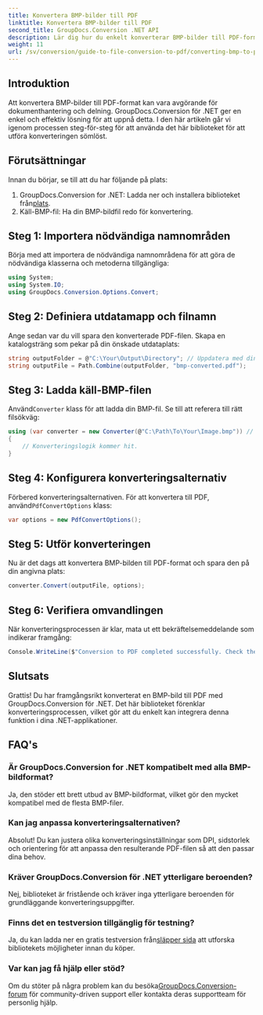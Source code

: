 ```yaml
---
title: Konvertera BMP-bilder till PDF
linktitle: Konvertera BMP-bilder till PDF
second_title: GroupDocs.Conversion .NET API
description: Lär dig hur du enkelt konverterar BMP-bilder till PDF-format med GroupDocs.Conversion for .NET. Denna omfattande steg-för-steg handledning täcker förutsättningar, källfilshantering och anpassningsalternativ.
weight: 11
url: /sv/conversion/guide-to-file-conversion-to-pdf/converting-bmp-to-pdf/
---
```

## Introduktion

Att konvertera BMP-bilder till PDF-format kan vara avgörande för dokumenthantering och delning. GroupDocs.Conversion för .NET ger en enkel och effektiv lösning för att uppnå detta. I den här artikeln går vi igenom processen steg-för-steg för att använda det här biblioteket för att utföra konverteringen sömlöst.

## Förutsättningar

Innan du börjar, se till att du har följande på plats:

1.  GroupDocs.Conversion for .NET: Ladda ner och installera biblioteket från[plats](https://releases.groupdocs.com/conversion/net/).
2. Käll-BMP-fil: Ha din BMP-bildfil redo för konvertering.

## Steg 1: Importera nödvändiga namnområden

Börja med att importera de nödvändiga namnområdena för att göra de nödvändiga klasserna och metoderna tillgängliga:

```csharp
using System;
using System.IO;
using GroupDocs.Conversion.Options.Convert;
```

## Steg 2: Definiera utdatamapp och filnamn

Ange sedan var du vill spara den konverterade PDF-filen. Skapa en katalogsträng som pekar på din önskade utdataplats:

```csharp
string outputFolder = @"C:\Your\Output\Directory"; // Uppdatera med din katalogsökväg
string outputFile = Path.Combine(outputFolder, "bmp-converted.pdf");
```

## Steg 3: Ladda käll-BMP-filen

 Använd`Converter` klass för att ladda din BMP-fil. Se till att referera till rätt filsökväg:

```csharp
using (var converter = new Converter(@"C:\Path\To\Your\Image.bmp")) // Uppdatera med din BMP-filsökväg
{
    // Konverteringslogik kommer hit.
}
```

## Steg 4: Konfigurera konverteringsalternativ

 Förbered konverteringsalternativen. För att konvertera till PDF, använd`PdfConvertOptions` klass:

```csharp
var options = new PdfConvertOptions();
```

## Steg 5: Utför konverteringen

Nu är det dags att konvertera BMP-bilden till PDF-format och spara den på din angivna plats:

```csharp
converter.Convert(outputFile, options);
```

## Steg 6: Verifiera omvandlingen

När konverteringsprocessen är klar, mata ut ett bekräftelsemeddelande som indikerar framgång:

```csharp
Console.WriteLine($"Conversion to PDF completed successfully. Check the output in: {outputFolder}");
```

## Slutsats

Grattis! Du har framgångsrikt konverterat en BMP-bild till PDF med GroupDocs.Conversion för .NET. Det här biblioteket förenklar konverteringsprocessen, vilket gör att du enkelt kan integrera denna funktion i dina .NET-applikationer.

## FAQ's

### Är GroupDocs.Conversion for .NET kompatibelt med alla BMP-bildformat?

Ja, den stöder ett brett utbud av BMP-bildformat, vilket gör den mycket kompatibel med de flesta BMP-filer.

### Kan jag anpassa konverteringsalternativen?

Absolut! Du kan justera olika konverteringsinställningar som DPI, sidstorlek och orientering för att anpassa den resulterande PDF-filen så att den passar dina behov.

### Kräver GroupDocs.Conversion för .NET ytterligare beroenden?

Nej, biblioteket är fristående och kräver inga ytterligare beroenden för grundläggande konverteringsuppgifter.

### Finns det en testversion tillgänglig för testning?

 Ja, du kan ladda ner en gratis testversion från[släpper sida](https://releases.groupdocs.com/) att utforska bibliotekets möjligheter innan du köper.

### Var kan jag få hjälp eller stöd?

Om du stöter på några problem kan du besöka[GroupDocs.Conversion-forum](https://forum.groupdocs.com/c/conversion/11) för community-driven support eller kontakta deras supportteam för personlig hjälp.
